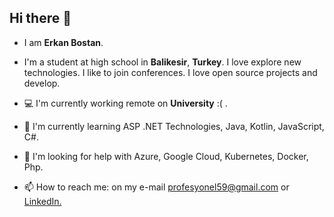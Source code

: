 ## Hi there 👋
- I am **Erkan Bostan**.

- I'm a student at high school in **Balikesir**, **Turkey**. I love explore new technologies. I like to join conferences. I love open source projects and develop.

- 💻 I'm currently working remote on **University** :( .

- 🌱 I'm currently learning ASP .NET Technologies, Java, Kotlin, JavaScript, C#.

- 👀 I'm looking for help with Azure, Google Cloud, Kubernetes, Docker, Php.

- 📫 How to reach me: on my e-mail profesyonel59@gmail.com or [LinkedIn.](https://www.linkedin.com/in/erkan-bostan-11257a210/)
